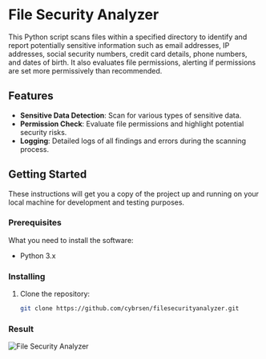# File Security Analyzer

This Python script scans files within a specified directory to identify and report potentially sensitive information such as email addresses, IP addresses, social security numbers, credit card details, phone numbers, and dates of birth. It also evaluates file permissions, alerting if permissions are set more permissively than recommended.

## Features

- **Sensitive Data Detection**: Scan for various types of sensitive data.
- **Permission Check**: Evaluate file permissions and highlight potential security risks.
- **Logging**: Detailed logs of all findings and errors during the scanning process.

## Getting Started

These instructions will get you a copy of the project up and running on your local machine for development and testing purposes.

### Prerequisites

What you need to install the software:

- Python 3.x

### Installing

1. Clone the repository:
   ```bash
   git clone https://github.com/cybrsen/filesecurityanalyzer.git

### Result
![File Security Analyzer](https://i.ibb.co/2399fp5/filesecurityanalyzer.png)
